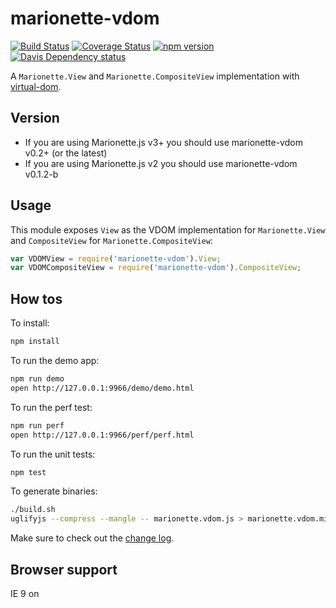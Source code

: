# marionette-vdom
[![Build Status](https://travis-ci.org/tiagorg/marionette-vdom.svg?branch=master)](https://travis-ci.org/tiagorg/marionette-vdom) [![Coverage Status](https://coveralls.io/repos/tiagorg/marionette-vdom/badge.svg)](https://coveralls.io/r/tiagorg/marionette-vdom) [![npm version](https://badge.fury.io/js/marionette-vdom.svg)](http://badge.fury.io/js/marionette-vdom) [![Davis Dependency status](https://david-dm.org/tiagorg/marionette-vdom.svg)](https://david-dm.org/tiagorg/marionette-vdom)

A ```Marionette.View``` and ```Marionette.CompositeView``` implementation with [virtual-dom](https://github.com/Matt-Esch/virtual-dom).

## Version

- If you are using Marionette.js v3+ you should use marionette-vdom v0.2+ (or the latest)
- If you are using Marionette.js v2 you should use marionette-vdom v0.1.2-b

## Usage

This module exposes ```View``` as the VDOM implementation for ```Marionette.View``` and ```CompositeView``` for ```Marionette.CompositeView```:

```javascript
var VDOMView = require('marionette-vdom').View;
var VDOMCompositeView = require('marionette-vdom').CompositeView;
```

## How tos

To install:

```bash
npm install
```

To run the demo app:

```bash
npm run demo
open http://127.0.0.1:9966/demo/demo.html
```

To run the perf test:

```bash
npm run perf
open http://127.0.0.1:9966/perf/perf.html
```

To run the unit tests:

```bash
npm test
```

To generate binaries:

```bash
./build.sh
uglifyjs --compress --mangle -- marionette.vdom.js > marionette.vdom.min.js
```

Make sure to check out the [change log](changelog.md).

## Browser support

IE 9 on
